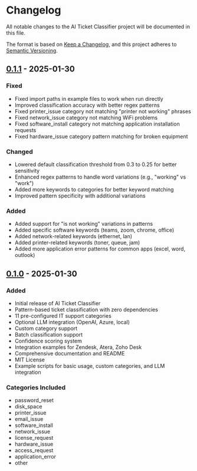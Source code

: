 # Changelog

All notable changes to the AI Ticket Classifier project will be documented in this file.

The format is based on [Keep a Changelog](https://keepachangelog.com/en/1.0.0/),
and this project adheres to [Semantic Versioning](https://semver.org/spec/v2.0.0.html).

## [0.1.1] - 2025-01-30

### Fixed
- Fixed import paths in example files to work when run directly
- Improved classification accuracy with better regex patterns
- Fixed printer_issue category not matching "printer not working" phrases
- Fixed network_issue category not matching WiFi problems
- Fixed software_install category not matching application installation requests
- Fixed hardware_issue category pattern matching for broken equipment

### Changed
- Lowered default classification threshold from 0.3 to 0.25 for better sensitivity
- Enhanced regex patterns to handle word variations (e.g., "working" vs "work")
- Added more keywords to categories for better keyword matching
- Improved pattern specificity with additional variations

### Added
- Added support for "is not working" variations in patterns
- Added specific software keywords (teams, zoom, chrome, office)
- Added network-related keywords (ethernet, lan)
- Added printer-related keywords (toner, queue, jam)
- Added more application error patterns for common apps (excel, word, outlook)

## [0.1.0] - 2025-01-30

### Added
- Initial release of AI Ticket Classifier
- Pattern-based ticket classification with zero dependencies
- 11 pre-configured IT support categories
- Optional LLM integration (OpenAI, Azure, local)
- Custom category support
- Batch classification support
- Confidence scoring system
- Integration examples for Zendesk, Atera, Zoho Desk
- Comprehensive documentation and README
- MIT License
- Example scripts for basic usage, custom categories, and LLM integration

### Categories Included
- password_reset
- disk_space
- printer_issue
- email_issue
- software_install
- network_issue
- license_request
- hardware_issue
- access_request
- application_error
- other

[0.1.1]: https://github.com/Turtles-AI-Lab/ai-ticket-classifier/compare/v0.1.0...v0.1.1
[0.1.0]: https://github.com/Turtles-AI-Lab/ai-ticket-classifier/releases/tag/v0.1.0

